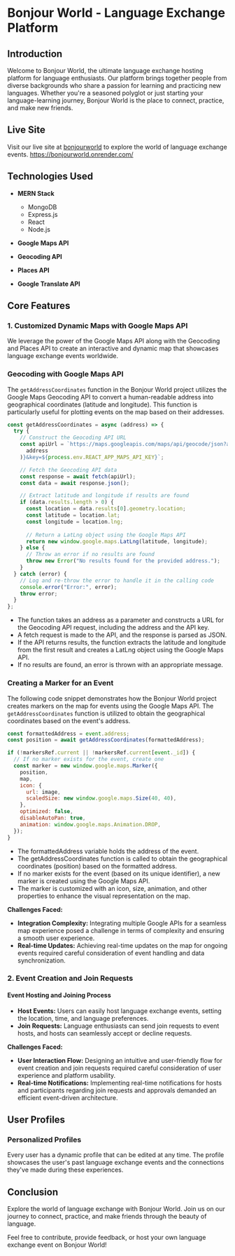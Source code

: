 


# Bonjour World - Language Exchange Platform

## Introduction

Welcome to Bonjour World, the ultimate language exchange hosting platform for language enthusiasts. Our platform brings together people from diverse backgrounds who share a passion for learning and practicing new languages. Whether you're a seasoned polyglot or just starting your language-learning journey, Bonjour World is the place to connect, practice, and make new friends.

## Live Site

Visit our live site at [bonjourworld](https://bonjourworld.onrender.com/) to explore the world of language exchange events.
https://bonjourworld.onrender.com/
## Technologies Used

- **MERN Stack**
  - MongoDB
  - Express.js
  - React
  - Node.js

- **Google Maps API**
- **Geocoding API**
- **Places API**
- **Google Translate API**

## Core Features

### 1. Customized Dynamic Maps with Google Maps API

We leverage the power of the Google Maps API along with the Geocoding and Places API to create an interactive and dynamic map that showcases language exchange events worldwide.

### Geocoding with Google Maps API


The `getAddressCoordinates` function in the Bonjour World project utilizes the Google Maps Geocoding API to convert a human-readable address into geographical coordinates (latitude and longitude). This function is particularly useful for plotting events on the map based on their addresses.

```javascript
const getAddressCoordinates = async (address) => {
  try {
    // Construct the Geocoding API URL
    const apiUrl = `https://maps.googleapis.com/maps/api/geocode/json?address=${encodeURIComponent(
      address
    )}&key=${process.env.REACT_APP_MAPS_API_KEY}`;

    // Fetch the Geocoding API data
    const response = await fetch(apiUrl);
    const data = await response.json();

    // Extract latitude and longitude if results are found
    if (data.results.length > 0) {
      const location = data.results[0].geometry.location;
      const latitude = location.lat;
      const longitude = location.lng;
      
      // Return a LatLng object using the Google Maps API
      return new window.google.maps.LatLng(latitude, longitude);
    } else {
      // Throw an error if no results are found
      throw new Error("No results found for the provided address.");
    }
  } catch (error) {
    // Log and re-throw the error to handle it in the calling code
    console.error("Error:", error);
    throw error;
  }
};
```

* The function takes an address as a parameter and constructs a URL for the Geocoding API request, including the address and the API key.
* A fetch request is made to the API, and the response is parsed as JSON.
* If the API returns results, the function extracts the latitude and longitude from the first result and creates a LatLng object using the Google Maps API.
* If no results are found, an error is thrown with an appropriate message.

### Creating a Marker for an Event

The following code snippet demonstrates how the Bonjour World project creates markers on the map for events using the Google Maps API. The `getAddressCoordinates` function is utilized to obtain the geographical coordinates based on the event's address.

```javascript
const formattedAddress = event.address;
const position = await getAddressCoordinates(formattedAddress);

if (!markersRef.current || !markersRef.current[event._id]) {
  // If no marker exists for the event, create one
  const marker = new window.google.maps.Marker({
    position,
    map,
    icon: {
      url: image,
      scaledSize: new window.google.maps.Size(40, 40),
    },
    optimized: false,
    disableAutoPan: true,
    animation: window.google.maps.Animation.DROP,
  });
}
```
* The formattedAddress variable holds the address of the event.
* The getAddressCoordinates function is called to obtain the geographical coordinates (position) based on the formatted address.
* If no marker exists for the event (based on its unique identifier), a new marker is created using the Google Maps API.
* The marker is customized with an icon, size, animation, and other properties to enhance the visual representation on the map.


**Challenges Faced:**
- **Integration Complexity:** Integrating multiple Google APIs for a seamless map experience posed a challenge in terms of complexity and ensuring a smooth user experience.
- **Real-time Updates:** Achieving real-time updates on the map for ongoing events required careful consideration of event handling and data synchronization.

### 2. Event Creation and Join Requests

#### Event Hosting and Joining Process

- **Host Events:** Users can easily host language exchange events, setting the location, time, and language preferences.
- **Join Requests:** Language enthusiasts can send join requests to event hosts, and hosts can seamlessly accept or decline requests.

**Challenges Faced:**
- **User Interaction Flow:** Designing an intuitive and user-friendly flow for event creation and join requests required careful consideration of user experience and platform usability.
- **Real-time Notifications:** Implementing real-time notifications for hosts and participants regarding join requests and approvals demanded an efficient event-driven architecture.

## User Profiles

### Personalized Profiles

Every user has a dynamic profile that can be edited at any time. The profile showcases the user's past language exchange events and the connections they've made during these experiences.

## Conclusion

Explore the world of language exchange with Bonjour World. Join us on our journey to connect, practice, and make friends through the beauty of language.

Feel free to contribute, provide feedback, or host your own language exchange event on Bonjour World!
